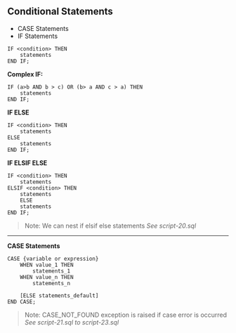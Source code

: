 ## Conditional Statements
- CASE Statements
- IF Statements

``` 
IF <condition> THEN
    statements
END IF;
``` 
**Complex IF:**
```
IF (a>b AND b > c) OR (b> a AND c > a) THEN
    statements
END IF;
``` 
**IF ELSE**
```
IF <condition> THEN
    statements
ELSE
    statements
END IF;
```    
**IF ELSIF ELSE**
```
IF <condition> THEN
    statements
ELSIF <condition> THEN
    statements
    ELSE
    statements
END IF;
``` 
> Note: We can nest if elsif else statements
*See script-20.sql*
---------------
**CASE Statements**
```
CASE {variable or expression}
    WHEN value_1 THEN
        statements_1
    WHEN value_n THEN
        statements_n
        
    [ELSE statements_default]
END CASE;
``` 
> Note: CASE_NOT_FOUND exception is raised if case error is occurred
*See script-21.sql to script-23.sql*